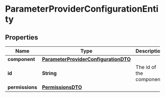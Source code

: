 # ParameterProviderConfigurationEntity

## Properties
Name | Type | Description | Notes
------------ | ------------- | ------------- | -------------
**component** | [**ParameterProviderConfigurationDTO**](ParameterProviderConfigurationDTO.md) |  |  [optional]
**id** | **String** | The id of the component. |  [optional]
**permissions** | [**PermissionsDTO**](PermissionsDTO.md) |  |  [optional]

